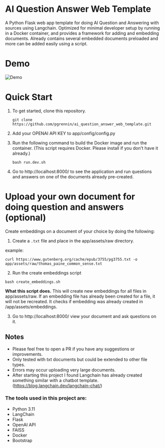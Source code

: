 # AI Question Answer Web Template

A Python Flask web app template for doing AI Question and Answering with sources using Langchain. Optimized for minimal developer
setup by running in a Docker container, and provides a framework for adding
and embedding documents. Already contains several embedded documents preloaded and more can
be added easily using a script.


# Demo
![Demo](https://raw.githubusercontent.com/pgrennin/ai_question_answer_web_template/demo-ai-template2.gif)


# Quick Start

1) To get started, clone this repository.

   `git clone https://github.com/pgrennin/ai_question_answer_web_template.git`

2) Add your OPENAI API KEY to app/config/config.py

3) Run the following command to build the Docker image and run the container.  (This script requires Docker. Please
   install if you don't have it already.)

   `bash run.dev.sh`


4) Go to http://localhost:8000/ to see the application and run questions and answers on one of the documents already
   pre-created.


# Upload your own document for doing question and answers (optional)

Create embeddings on a document of your choice by doing the following:

1) Create a `.txt` file and place in the app/assets/raw directory.

example:

`curl https://www.gutenberg.org/cache/epub/3755/pg3755.txt -o app/assets/raw/thomas_paine_common_sense.txt`

2) Run the create embeddings script

`bash create_embeddings.sh`

**What this script does.**
This will create new embeddings for all files in app/assets/raw. If an embedding file has already been created for a
file, it will not be recreated. It checks if embedding was already created in /app/assets/embeddings.

3) Go to http://localhost:8000/ view your document and ask questions on it.

## Notes

* Please feel free to open a PR if you have any suggestions or improvements.
* Only tested with txt documents but could be extended to other file types.
* Errors may occur uploading very large documents.
* After starting this project I found Langchain has already created something similar with a chatbot
  template. (https://blog.langchain.dev/langchain-chat/)

### The tools used in this project are:

- Python 3.11
- LangChain
- Flask
- OpenAI API
- FAISS
- Docker
- Bootstrap
